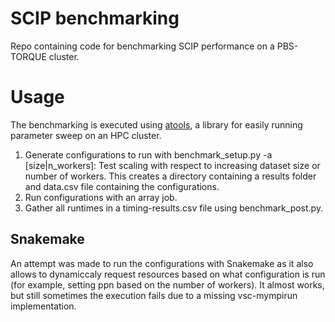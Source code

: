 # SCIP benchmarking

Repo containing code for benchmarking SCIP performance on a PBS-TORQUE cluster.

# Usage

The benchmarking is executed using [atools](https://github.com/gjbex/atools), a library for easily running parameter sweep on an HPC cluster.

1. Generate configurations to run with benchmark_setup.py -a [size|n_workers]: Test scaling with respect to increasing dataset size or number of workers. This creates a directory containing a results folder and data.csv file containing the configurations.
2. Run configurations with an array job.
3. Gather all runtimes in a timing-results.csv file using benchmark_post.py.

## Snakemake
An attempt was made to run the configurations with Snakemake as it also allows to dynamiccaly request resources based on what configuration is run (for example, setting ppn based on the number of workers). It almost works, but still sometimes the execution fails due to a missing vsc-mympirun implementation.

